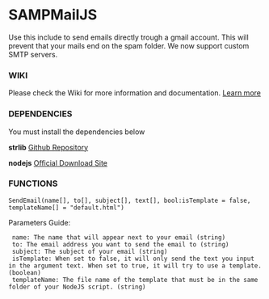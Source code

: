# SAMPMailJS

Use this include to send emails directly trough a gmail account. This will prevent that your mails end on the spam folder. We now support custom SMTP servers.

### WIKI

Please check the Wiki for more information and documentation. [Learn more](https://github.com/bruxo00/SAMPMailJS/wiki)

### DEPENDENCIES

You must install the dependencies below 

**strlib**
[Github Repository](https://github.com/oscar-broman/strlib)

**nodejs**
[Official Download Site](https://nodejs.org/en/)


### FUNCTIONS

```
SendEmail(name[], to[], subject[], text[], bool:isTemplate = false, templateName[] = "default.html")
```
Parameters Guide:

     name: The name that will appear next to your email (string)
     to: The email address you want to send the email to (string)
     subject: The subject of your email (string)
     isTemplate: When set to false, it will only send the text you input in the argument text. When set to true, it will try to use a template. (boolean)
     templateName: The file name of the template that must be in the same folder of your NodeJS script. (string)
